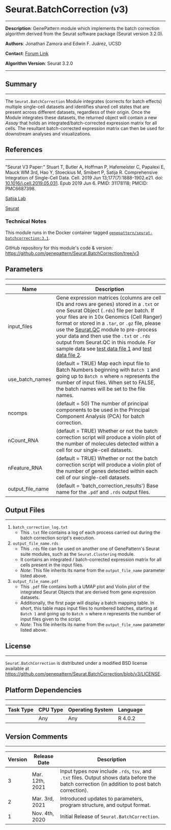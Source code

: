 # Seurat.BatchCorrection (v3)
---
**Description**: GenePattern module which implements the batch correction algorithm derived from the Seurat software package (Seurat version 3.2.0).

**Authors**: Jonathan Zamora and Edwin F. Juárez, UCSD

**Contact**: [Forum Link](https://groups.google.com/forum/?utm_medium=email&utm_source=footer#!forum/genepattern-help)

**Algorithm Version**: Seurat 3.2.0

---

## Summary
---

The `Seurat.BatchCorrection` Module integrates (corrects for batch effects) multiple single-cell datasets and identifies shared cell states that are present across different datasets, regardless of their origin. Once the Module integrates these datasets, the returned object will contain a new *Assay* that holds an integrated/batch-corrected expression matrix for all cells. The resultant batch-corrected expression matrix can then be used for downstream analyses and visualizations.


## References
---
"Seurat V3 Paper:" Stuart T, Butler A, Hoffman P, Hafemeister C, Papalexi E, Mauck WM 3rd, Hao Y, Stoeckius M, Smibert P, Satija R. Comprehensive Integration of Single-Cell Data. Cell. 2019 Jun 13;177(7):1888-1902.e21. doi: [10.1016/j.cell.2019.05.031](https://www.ncbi.nlm.nih.gov/pmc/articles/PMC6687398/). Epub 2019 Jun 6. PMID: 31178118; PMCID: PMC6687398.

[Satija Lab](https://satijalab.org)

[Seurat](https://satijalab.org/seurat/)

### Technical Notes
This module runs in the Docker container tagged [`genepattern/seurat-batchcorrection:3.1`](https://hub.docker.com/layers/142293536/genepattern/seurat-batchcorrection/3.1/images/sha256-4b85c00f3d14456a59574acd36b9cfa639f6ce33518abcb9994d12c81a724c09?context=explore).

GitHub repository for this module's code & version: https://github.com/genepattern/Seurat.BatchCorrection/tree/v3

## Parameters
---

| Name | Description |
-------|--------------
| input_files         | Gene expression matrices (columns are cell IDs and rows are genes) stored in a `.txt` or one Seurat Object (`.rds`) file per batch. If your files are in 10x Genomics (Cell Ranger) format or stored in a `.tar`, or `.gz` file, please use the [Seurat.QC](https://cloud.genepattern.org/gp/pages/index.jsf?lsid=urn:lsid:genepattern.org:module.analysis:00416) module to pre-process your data and then use the `.txt` or `.rds` output from Seurat.QC in this module. For sample data see [test data file 1](https://datasets.genepattern.org/data/module_support_files/Conos/small_500x500_HNSCC_noribo.txt) and [test data file 2](https://datasets.genepattern.org/data/module_support_files/Conos/small_500x500_MEL_noribo.txt).|
| use_batch_names | (default = TRUE) Map each input file to Batch Numbers beginning with `Batch 1` and going up to `Batch n` where `n` represents the number of input files. When set to FALSE, the batch names will be set to the file names. 
| ncomps            | (default = 50) The number of principal components to be used in the Principal Component Analysis (PCA) for batch correction. |
| nCount_RNA        | (default = TRUE) Whether or not the batch correction script will produce a violin plot of the number of molecules detected within a cell for our single-cell datasets.|
| nFeature_RNA      | (default = TRUE) Whether or not the batch correction script will produce a violin plot of the number of genes detected within each cell of our single-cell datasets.            |
| output_file_name  | (default = 'batch_correction_results') Base name for the `.pdf` and `.rds` output files. |


## Output Files
---

1. `batch_correction_log.txt`
    - This `.txt` file contains a log of each process carried out during the batch correction script's execution.
2. `output_file_name.rds`
    - This `.rds` file can be used on another one of GenePattern's Seurat suite modules, such as the `Seurat.Clustering` module.
    - It contains an integrated / batch-corrected expression matrix for all cells present in the input files.
    - *Note*: This file inherits its name from the `output_file_name` parameter listed above.
3. `output_file_name.pdf`
    - This `.pdf` file contains both a UMAP plot and Violin plot of the integrated Seurat Objects that are derived from gene expression datasets.
    - Additionally, the first page will display a batch mapping table. In short, this table maps input files to numbered batches, starting at `Batch 1` and going up to `Batch n` where n represents the number of input files given to the script.
    - *Note*: This file inherits its name from the `output_file_name` parameter listed above.


## License
---

`Seurat.BatchCorrection` is distributed under a modified BSD license available at https://github.com/genepattern/Seurat.BatchCorrection/blob/v3/LICENSE.


## Platform Dependencies
---

| Task Type | CPU Type | Operating System | Language |
------------|----------|------------------|----------|
|           |  Any     | Any              | R 4.0.2  |


## Version Comments
---

| Version | Release Date | Description                                 |
----------|--------------|---------------------------------------------|
| 3       | Mar. 12th, 2021 | Input types now include `.rds`, `tsv`, and `.txt` files. Output shows data before the batch correction (in addition to post batch correction). |
| 2       | Mar. 3rd, 2021 | Introduced updates to parameters, program structure, and output format.|
| 1       | Nov. 4th, 2020 | Initial Release of `Seurat.BatchCorrection`. |
